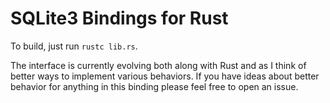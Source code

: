 # SQLite3 Bindings for Rust

To build, just run `rustc lib.rs`.

The interface is currently evolving both along with Rust and as I think of
better ways to implement various behaviors. If you have ideas about better
behavior for anything in this binding please feel free to open an issue.
